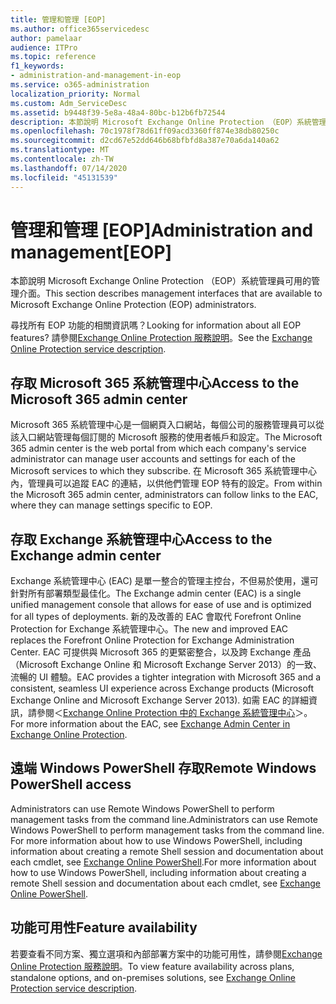 ```yaml
---
title: 管理和管理 [EOP]
ms.author: office365servicedesc
author: pamelaar
audience: ITPro
ms.topic: reference
f1_keywords:
- administration-and-management-in-eop
ms.service: o365-administration
localization_priority: Normal
ms.custom: Adm_ServiceDesc
ms.assetid: b9448f39-5e8a-48a4-80bc-b12b6fb72544
description: 本節說明 Microsoft Exchange Online Protection （EOP）系統管理員可用的管理介面。
ms.openlocfilehash: 70c1978f78d61ff09acd3360ff874e38db80250c
ms.sourcegitcommit: d2cd67e52dd646b68bfbfd8a387e70a6da140a62
ms.translationtype: MT
ms.contentlocale: zh-TW
ms.lasthandoff: 07/14/2020
ms.locfileid: "45131539"
---
```

# <a name="administration-and-managementeop"></a><span data-ttu-id="8ac48-103">管理和管理 [EOP]</span><span class="sxs-lookup"><span data-stu-id="8ac48-103">Administration and management[EOP]</span></span>

<span data-ttu-id="8ac48-104">本節說明 Microsoft Exchange Online Protection （EOP）系統管理員可用的管理介面。</span><span class="sxs-lookup"><span data-stu-id="8ac48-104">This section describes management interfaces that are available to Microsoft Exchange Online Protection (EOP) administrators.</span></span>
  
<span data-ttu-id="8ac48-105">尋找所有 EOP 功能的相關資訊嗎？</span><span class="sxs-lookup"><span data-stu-id="8ac48-105">Looking for information about all EOP features?</span></span> <span data-ttu-id="8ac48-106">請參閱[Exchange Online Protection 服務說明](exchange-online-protection-service-description.md)。</span><span class="sxs-lookup"><span data-stu-id="8ac48-106">See the [Exchange Online Protection service description](exchange-online-protection-service-description.md).</span></span>
  
## <a name="access-to-the-microsoft-365-admin-center"></a><span data-ttu-id="8ac48-107">存取 Microsoft 365 系統管理中心</span><span class="sxs-lookup"><span data-stu-id="8ac48-107">Access to the Microsoft 365 admin center</span></span>

<span data-ttu-id="8ac48-108">Microsoft 365 系統管理中心是一個網頁入口網站，每個公司的服務管理員可以從該入口網站管理每個訂閱的 Microsoft 服務的使用者帳戶和設定。</span><span class="sxs-lookup"><span data-stu-id="8ac48-108">The Microsoft 365 admin center is the web portal from which each company's service administrator can manage user accounts and settings for each of the Microsoft services to which they subscribe.</span></span> <span data-ttu-id="8ac48-109">在 Microsoft 365 系統管理中心內，管理員可以追蹤 EAC 的連結，以供他們管理 EOP 特有的設定。</span><span class="sxs-lookup"><span data-stu-id="8ac48-109">From within the Microsoft 365 admin center, administrators can follow links to the EAC, where they can manage settings specific to EOP.</span></span>
  
## <a name="access-to-the-exchange-admin-center"></a><span data-ttu-id="8ac48-110">存取 Exchange 系統管理中心</span><span class="sxs-lookup"><span data-stu-id="8ac48-110">Access to the Exchange admin center</span></span>

<span data-ttu-id="8ac48-111">Exchange 系統管理中心 (EAC) 是單一整合的管理主控台，不但易於使用，還可針對所有部署類型最佳化。</span><span class="sxs-lookup"><span data-stu-id="8ac48-111">The Exchange admin center (EAC) is a single unified management console that allows for ease of use and is optimized for all types of deployments.</span></span> <span data-ttu-id="8ac48-112">新的及改善的 EAC 會取代 Forefront Online Protection for Exchange 系統管理中心。</span><span class="sxs-lookup"><span data-stu-id="8ac48-112">The new and improved EAC replaces the Forefront Online Protection for Exchange Administration Center.</span></span> <span data-ttu-id="8ac48-113">EAC 可提供與 Microsoft 365 的更緊密整合，以及跨 Exchange 產品（Microsoft Exchange Online 和 Microsoft Exchange Server 2013）的一致、流暢的 UI 體驗。</span><span class="sxs-lookup"><span data-stu-id="8ac48-113">EAC provides a tighter integration with Microsoft 365 and a consistent, seamless UI experience across Exchange products (Microsoft Exchange Online and Microsoft Exchange Server 2013).</span></span> <span data-ttu-id="8ac48-114">如需 EAC 的詳細資訊，請參閱＜[Exchange Online Protection 中的 Exchange 系統管理中心](https://go.microsoft.com/fwlink/p/?LinkId=282381)＞。</span><span class="sxs-lookup"><span data-stu-id="8ac48-114">For more information about the EAC, see [Exchange Admin Center in Exchange Online Protection](https://go.microsoft.com/fwlink/p/?LinkId=282381).</span></span>
  
## <a name="remote-windows-powershell-access"></a><span data-ttu-id="8ac48-115">遠端 Windows PowerShell 存取</span><span class="sxs-lookup"><span data-stu-id="8ac48-115">Remote Windows PowerShell access</span></span>

 <span data-ttu-id="8ac48-116">Administrators can use Remote Windows PowerShell to perform management tasks from the command line.</span><span class="sxs-lookup"><span data-stu-id="8ac48-116">Administrators can use Remote Windows PowerShell to perform management tasks from the command line.</span></span> <span data-ttu-id="8ac48-117">For more information about how to use Windows PowerShell, including information about creating a remote Shell session and documentation about each cmdlet, see [Exchange Online PowerShell](https://go.microsoft.com/fwlink/p/?LinkId=282266).</span><span class="sxs-lookup"><span data-stu-id="8ac48-117">For more information about how to use Windows PowerShell, including information about creating a remote Shell session and documentation about each cmdlet, see [Exchange Online PowerShell](https://go.microsoft.com/fwlink/p/?LinkId=282266).</span></span>
  
## <a name="feature-availability"></a><span data-ttu-id="8ac48-118">功能可用性</span><span class="sxs-lookup"><span data-stu-id="8ac48-118">Feature availability</span></span>

<span data-ttu-id="8ac48-119">若要查看不同方案、獨立選項和內部部署方案中的功能可用性，請參閱[Exchange Online Protection 服務說明](exchange-online-protection-service-description.md)。</span><span class="sxs-lookup"><span data-stu-id="8ac48-119">To view feature availability across plans, standalone options, and on-premises solutions, see [Exchange Online Protection service description](exchange-online-protection-service-description.md).</span></span>
  